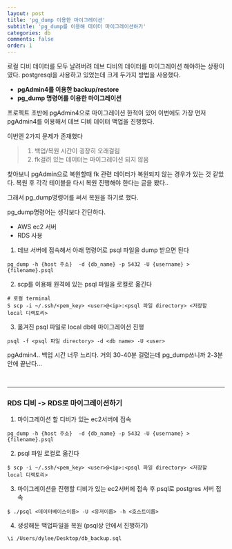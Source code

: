 ```yaml
---
layout: post
title: 'pg_dump 이용한 마이그레이션'
subtitle: 'pg_dump를 이용해 데이터 마이그레이션하기'
categories: db
comments: false
order: 1
---
```


로컬 디비 데이터를 모두 날려버려 데브 디비의 데이터를 마이그레이션 해야하는 상황이였다. postgresql을 사용하고 있었는데 크게 두가지 방법을 사용했다.      

- __pgAdmin4를 이용한 backup/restore__   
- __pg_dump 명령어를 이용한 마이그레이션__


프로젝트 초반에 pgAdmin4으로 마이그레이션 한적이 있어 이번에도 가장 먼저 pgAdmin4를 이용해서 데브 디비 데이터 백업을 진행했다.   

이번엔 2가지 문제가 존재했다
> 1. 백업/복원 시간이 굉장히 오래걸림
> 2. fk걸려 있는 데이터는 마이그레이션 되지 않음    



찾아보니 pgAdmin으로 복원할때 fk 관련 데이터가 복원되지 않는 경우가 있는 것 같았다. 복원 후 각각 테이블을 다시 복원 진행해야 한다는 글을 봤다.. 

그래서 pg_dump명령어를 써서 복원을 하기로 했다.   

pg_dump명령어는 생각보다 간단하다.  

- AWS ec2 서버
- RDS 사용

1. 데브 서버에 접속해서 아래 명령어로 psql 파일을 dump 받으면 된다
```shell
pg_dump -h {host 주소}  -d {db_name} -p 5432 -U {username} > {filename}.psql
```   


2. scp를 이용해 원격에 있는 psql 파일을 로컬로 옮긴다
```shell
# 로컬 terminal
S scp -i ~/.ssh/<pem_key> <user>@<ip>:<psql 파일 directory> <저장할 local 디렉토리>
```

3. 옮겨진 psql 파일로 local db에 마이그레이션 진행
```shell
psql -f <psql 파일 directory> -d <db name> -U <user>
```

pgAdmin4.. 백업 시간 너무 느리다. 거의 30-40분 걸렸는데 pg_dump쓰니까 2-3분 안에 끝난다...

<br>

---
### RDS 디비 -> RDS로 마이그레이션하기

1. 마이그레이션 할 디비가 있는 ec2서버에 접속
```shell
pg_dump -h {host 주소}  -d {db_name} -p 5432 -U {username} > {filename}.psql
```

2. psql 파일 로컬로 옮긴다
```shell
$ scp -i ~/.ssh/<pem_key> <user>@<ip>:<psql 파일 directory> <저장할 local 디렉토리>
```

3. 마이그레이션을 진행할 디비가 있는 ec2서버에 접속 후 psql로 postgres 서버 접속
```shell
$ ./psql <데이터베이스이름> -U <유저이름> -h <호스트이름>
```

4. 생성해둔 백업파일을 복원 (psql상 안에서 진행하기)
```shell
\i /Users/dylee/Desktop/db_backup.sql
```